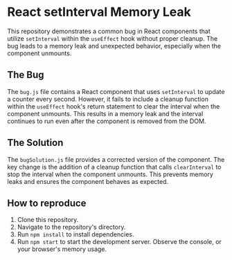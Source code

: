 # React setInterval Memory Leak

This repository demonstrates a common bug in React components that utilize `setInterval` within the `useEffect` hook without proper cleanup.  The bug leads to a memory leak and unexpected behavior, especially when the component unmounts.

## The Bug

The `bug.js` file contains a React component that uses `setInterval` to update a counter every second. However, it fails to include a cleanup function within the `useEffect` hook's return statement to clear the interval when the component unmounts. This results in a memory leak and the interval continues to run even after the component is removed from the DOM.

## The Solution

The `bugSolution.js` file provides a corrected version of the component. The key change is the addition of a cleanup function that calls `clearInterval` to stop the interval when the component unmounts. This prevents memory leaks and ensures the component behaves as expected.

## How to reproduce

1. Clone this repository.
2. Navigate to the repository's directory.
3. Run `npm install` to install dependencies.
4. Run `npm start` to start the development server.  Observe the console, or your browser's memory usage.